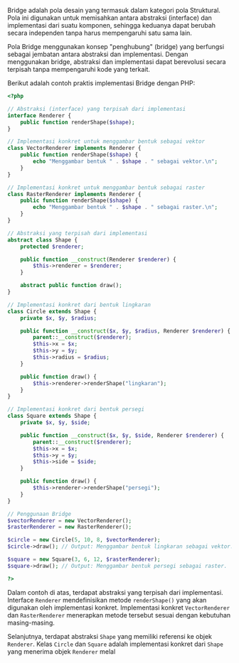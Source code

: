 Bridge adalah pola desain yang termasuk dalam kategori pola Struktural. Pola ini digunakan untuk memisahkan antara abstraksi (interface) dan implementasi dari suatu komponen, sehingga keduanya dapat berubah secara independen tanpa harus mempengaruhi satu sama lain.

Pola Bridge menggunakan konsep "penghubung" (bridge) yang berfungsi sebagai jembatan antara abstraksi dan implementasi. Dengan menggunakan bridge, abstraksi dan implementasi dapat berevolusi secara terpisah tanpa mempengaruhi kode yang terkait.

Berikut adalah contoh praktis implementasi Bridge dengan PHP:

```php
<?php

// Abstraksi (interface) yang terpisah dari implementasi
interface Renderer {
    public function renderShape($shape);
}

// Implementasi konkret untuk menggambar bentuk sebagai vektor
class VectorRenderer implements Renderer {
    public function renderShape($shape) {
        echo "Menggambar bentuk " . $shape . " sebagai vektor.\n";
    }
}

// Implementasi konkret untuk menggambar bentuk sebagai raster
class RasterRenderer implements Renderer {
    public function renderShape($shape) {
        echo "Menggambar bentuk " . $shape . " sebagai raster.\n";
    }
}

// Abstraksi yang terpisah dari implementasi
abstract class Shape {
    protected $renderer;

    public function __construct(Renderer $renderer) {
        $this->renderer = $renderer;
    }

    abstract public function draw();
}

// Implementasi konkret dari bentuk lingkaran
class Circle extends Shape {
    private $x, $y, $radius;

    public function __construct($x, $y, $radius, Renderer $renderer) {
        parent::__construct($renderer);
        $this->x = $x;
        $this->y = $y;
        $this->radius = $radius;
    }

    public function draw() {
        $this->renderer->renderShape("lingkaran");
    }
}

// Implementasi konkret dari bentuk persegi
class Square extends Shape {
    private $x, $y, $side;

    public function __construct($x, $y, $side, Renderer $renderer) {
        parent::__construct($renderer);
        $this->x = $x;
        $this->y = $y;
        $this->side = $side;
    }

    public function draw() {
        $this->renderer->renderShape("persegi");
    }
}

// Penggunaan Bridge
$vectorRenderer = new VectorRenderer();
$rasterRenderer = new RasterRenderer();

$circle = new Circle(5, 10, 8, $vectorRenderer);
$circle->draw(); // Output: Menggambar bentuk lingkaran sebagai vektor.

$square = new Square(3, 6, 12, $rasterRenderer);
$square->draw(); // Output: Menggambar bentuk persegi sebagai raster.

?>
```

Dalam contoh di atas, terdapat abstraksi yang terpisah dari implementasi. Interface `Renderer` mendefinisikan metode `renderShape()` yang akan digunakan oleh implementasi konkret. Implementasi konkret `VectorRenderer` dan `RasterRenderer` menerapkan metode tersebut sesuai dengan kebutuhan masing-masing.

Selanjutnya, terdapat abstraksi `Shape` yang memiliki referensi ke objek `Renderer`. Kelas `Circle` dan `Square` adalah implementasi konkret dari `Shape` yang menerima objek `Renderer` melal